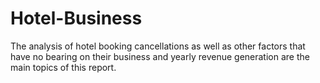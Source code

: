 # Hotel-Business
The analysis of hotel booking cancellations as well as other factors that have no bearing on their business and yearly revenue generation are the main topics of this report.
